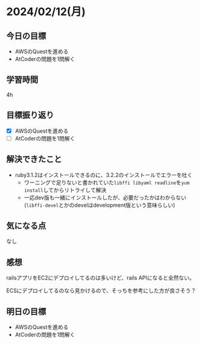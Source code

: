 # 2024/02/12(月)

## 今日の目標
* AWSのQuestを進める
* AtCoderの問題を1問解く

## 学習時間
4h

## 目標振り返り
* [x] AWSのQuestを進める
* [ ] AtCoderの問題を1問解く

## 解決できたこと
- ruby3.1.2はインストールできるのに、3.2.2のインストールでエラーを吐く
  - ワーニングで足りないと書かれていた`libffi libyaml readline`を`yum install`してからリトライして解決
  - 一応dev版も一緒にインストールしたが、必要だったかはわからない(`libffi-devel`とかのdevelはdevelopment版という意味らしい)

## 気になる点
なし

## 感想
railsアプリをEC2にデプロイしてるのは多いけど、rails APIになると全然ない。

ECSにデプロイしてるのなら見かけるので、そっちを参考にした方が良さそう？

## 明日の目標
* AWSのQuestを進める
* AtCoderの問題を1問解く

